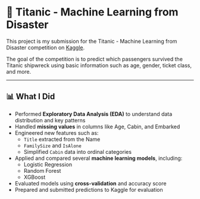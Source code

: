 # 🚢 Titanic - Machine Learning from Disaster

This project is my submission for the Titanic - Machine Learning from Disaster competition on [Kaggle](https://www.kaggle.com/competitions/titanic).

The goal of the competition is to predict which passengers survived the Titanic shipwreck using basic information such as age, gender, ticket class, and more.

---

## 📊 What I Did

- Performed **Exploratory Data Analysis (EDA)** to understand data distribution and key patterns
- Handled **missing values** in columns like Age, Cabin, and Embarked
- Engineered new features such as:
  - `Title` extracted from the Name
  - `FamilySize` and `IsAlone`
  - Simplified `Cabin` data into ordinal categories
- Applied and compared several **machine learning models**, including:
  - Logistic Regression
  - Random Forest
  - XGBoost
- Evaluated models using **cross-validation** and accuracy score
- Prepared and submitted predictions to Kaggle for evaluation

